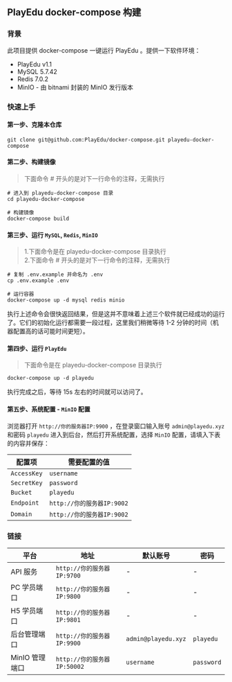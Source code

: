 ## PlayEdu docker-compose 构建

### 背景

此项目提供 docker-compose 一键运行 PlayEdu 。提供一下软件环境：

- PlayEdu v1.1
- MySQL 5.7.42
- Redis 7.0.2
- MinIO - 由 bitnami 封装的 MinIO 发行版本

### 快速上手

#### 第一步、克隆本仓库

```
git clone git@github.com:PlayEdu/docker-compose.git playedu-docker-compose
```

#### 第二步、构建镜像

> 下面命令 # 开头的是对下一行命令的注释，无需执行

```
# 进入到 playedu-docker-compose 目录
cd playedu-docker-compose

# 构建镜像
docker-compose build
```

#### 第三步、运行 `MySQL`, `Redis`, `MinIO`

> 1.下面命令是在 playedu-docker-compose 目录执行  
> 2.下面命令 # 开头的是对下一行命令的注释，无需执行

```
# 复制 .env.example 并命名为 .env
cp .env.example .env

# 运行容器
docker-compose up -d mysql redis minio
```

执行上述命令会很快返回结果，但是这并不意味着上述三个软件就已经成功的运行了。它们的初始化运行都需要一段过程，这里我们稍微等待 1-2 分钟的时间（机器配置高的话可能时间更短）。

#### 第四步、运行 `PlayEdu`

> 下面命令是在 playedu-docker-compose 目录执行

```
docker-compose up -d playedu
```

执行完成之后，等待 15s 左右的时间就可以访问了。

#### 第五步、系统配置 - `MinIO` 配置

浏览器打开 `http://你的服务器IP:9900` ，在登录窗口输入账号 `admin@playedu.xyz` 和密码 `playedu` 进入到后台，然后打开系统配置，选择 `MinIO` 配置，请填入下表的内容并保存：

| 配置项      | 需要配置的值               |
| ----------- | -------------------------- |
| `AccessKey` | `username`                 |
| `SecretKey` | `password`                 |
| `Bucket`    | `playedu`                  |
| `Endpoint`  | `http://你的服务器IP:9002` |
| `Domain`    | `http://你的服务器IP:9002` |

### 链接

| 平台           | 地址                        | 默认账号            | 密码       |
| -------------- | --------------------------- | ------------------- | ---------- |
| API 服务       | `http://你的服务器IP:9700`  | -                   | -          |
| PC 学员端口    | `http://你的服务器IP:9800`  | -                   | -          |
| H5 学员端口    | `http://你的服务器IP:9801`  | -                   | -          |
| 后台管理端口   | `http://你的服务器IP:9900`  | `admin@playedu.xyz` | `playedu`  |
| MinIO 管理端口 | `http://你的服务器IP:50002` | `username`          | `password` |

